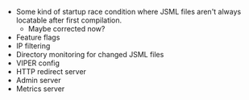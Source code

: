 
- Some kind of startup race condition where JSML files aren't always locatable after first compilation.
  - Maybe corrected now?
- Feature flags
- IP filtering
- Directory monitoring for changed JSML files
- VIPER config
- HTTP redirect server
- Admin server
- Metrics server